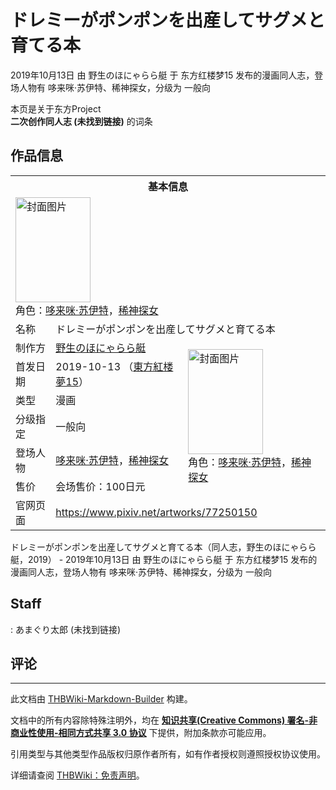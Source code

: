 # ドレミーがポンポンを出産してサグメと育てる本

<!-- source html: G:\repos\THBWiki-Markdown-Builder\THBWikiMarkdown\Temp\main\e\e1\ns0%3A%E3%83%89%E3%83%AC%E3%83%9F%E3%83%BC%E3%81%8C%E3%83%9D%E3%83%B3%E3%83%9D%E3%83%B3%E3%82%92%E5%87%BA%E7%94%A3%E3%81%97%E3%81%A6%E3%82%B5%E3%82%B0%E3%83%A1%E3%81%A8%E8%82%B2%E3%81%A6%E3%82%8B%E6%9C%AC.html -->

2019年10月13日 由 野生のほにゃらら艇 于 东方红楼梦15 发布的漫画同人志，登场人物有 哆来咪·苏伊特、稀神探女，分级为 一般向

本页是关于东方Project  
 **二次创作同人志 (未找到链接)** 的词条
## 作品信息

<table><tbody><tr><th colspan="3">基本信息</th></tr><tr><td class="cover-artwork-mobile" colspan="2"><a href="./文件-ドレミーがポンポンを出産してサグメと育てる本封面.jpg.md" class="image" title="封面图片"><img alt="封面图片" src="https://upload.thwiki.cc/thumb/1/1c/%E3%83%89%E3%83%AC%E3%83%9F%E3%83%BC%E3%81%8C%E3%83%9D%E3%83%B3%E3%83%9D%E3%83%B3%E3%82%92%E5%87%BA%E7%94%A3%E3%81%97%E3%81%A6%E3%82%B5%E3%82%B0%E3%83%A1%E3%81%A8%E8%82%B2%E3%81%A6%E3%82%8B%E6%9C%AC%E5%B0%81%E9%9D%A2.jpg/120px-%E3%83%89%E3%83%AC%E3%83%9F%E3%83%BC%E3%81%8C%E3%83%9D%E3%83%B3%E3%83%9D%E3%83%B3%E3%82%92%E5%87%BA%E7%94%A3%E3%81%97%E3%81%A6%E3%82%B5%E3%82%B0%E3%83%A1%E3%81%A8%E8%82%B2%E3%81%A6%E3%82%8B%E6%9C%AC%E5%B0%81%E9%9D%A2.jpg" decoding="async" loading="lazy" width="120" height="168" srcset="https://upload.thwiki.cc/thumb/1/1c/%E3%83%89%E3%83%AC%E3%83%9F%E3%83%BC%E3%81%8C%E3%83%9D%E3%83%B3%E3%83%9D%E3%83%B3%E3%82%92%E5%87%BA%E7%94%A3%E3%81%97%E3%81%A6%E3%82%B5%E3%82%B0%E3%83%A1%E3%81%A8%E8%82%B2%E3%81%A6%E3%82%8B%E6%9C%AC%E5%B0%81%E9%9D%A2.jpg/181px-%E3%83%89%E3%83%AC%E3%83%9F%E3%83%BC%E3%81%8C%E3%83%9D%E3%83%B3%E3%83%9D%E3%83%B3%E3%82%92%E5%87%BA%E7%94%A3%E3%81%97%E3%81%A6%E3%82%B5%E3%82%B0%E3%83%A1%E3%81%A8%E8%82%B2%E3%81%A6%E3%82%8B%E6%9C%AC%E5%B0%81%E9%9D%A2.jpg 1.5x, https://upload.thwiki.cc/thumb/1/1c/%E3%83%89%E3%83%AC%E3%83%9F%E3%83%BC%E3%81%8C%E3%83%9D%E3%83%B3%E3%83%9D%E3%83%B3%E3%82%92%E5%87%BA%E7%94%A3%E3%81%97%E3%81%A6%E3%82%B5%E3%82%B0%E3%83%A1%E3%81%A8%E8%82%B2%E3%81%A6%E3%82%8B%E6%9C%AC%E5%B0%81%E9%9D%A2.jpg/241px-%E3%83%89%E3%83%AC%E3%83%9F%E3%83%BC%E3%81%8C%E3%83%9D%E3%83%B3%E3%83%9D%E3%83%B3%E3%82%92%E5%87%BA%E7%94%A3%E3%81%97%E3%81%A6%E3%82%B5%E3%82%B0%E3%83%A1%E3%81%A8%E8%82%B2%E3%81%A6%E3%82%8B%E6%9C%AC%E5%B0%81%E9%9D%A2.jpg 2x" data-file-width="711" data-file-height="991"></a><div class="cover-char">角色：<a href="./哆来咪·苏伊特.md" title="哆来咪·苏伊特">哆来咪·苏伊特</a>，<a href="./稀神探女.md" title="稀神探女">稀神探女</a></div></td>
</tr><tr><td class="label">名称</td><td colspan="2"> ドレミーがポンポンを出産してサグメと育てる本 </td></tr><tr><td class="label">制作方</td><td><a href="./野生のほにゃらら艇.md" title="野生のほにゃらら艇">野生のほにゃらら艇</a></td><td class="cover-artwork" rowspan="6" style="min-width:168px;"><a href="./文件-ドレミーがポンポンを出産してサグメと育てる本封面.jpg.md" class="image" title="封面图片"><img alt="封面图片" src="https://upload.thwiki.cc/thumb/1/1c/%E3%83%89%E3%83%AC%E3%83%9F%E3%83%BC%E3%81%8C%E3%83%9D%E3%83%B3%E3%83%9D%E3%83%B3%E3%82%92%E5%87%BA%E7%94%A3%E3%81%97%E3%81%A6%E3%82%B5%E3%82%B0%E3%83%A1%E3%81%A8%E8%82%B2%E3%81%A6%E3%82%8B%E6%9C%AC%E5%B0%81%E9%9D%A2.jpg/120px-%E3%83%89%E3%83%AC%E3%83%9F%E3%83%BC%E3%81%8C%E3%83%9D%E3%83%B3%E3%83%9D%E3%83%B3%E3%82%92%E5%87%BA%E7%94%A3%E3%81%97%E3%81%A6%E3%82%B5%E3%82%B0%E3%83%A1%E3%81%A8%E8%82%B2%E3%81%A6%E3%82%8B%E6%9C%AC%E5%B0%81%E9%9D%A2.jpg" decoding="async" loading="lazy" width="120" height="168" srcset="https://upload.thwiki.cc/thumb/1/1c/%E3%83%89%E3%83%AC%E3%83%9F%E3%83%BC%E3%81%8C%E3%83%9D%E3%83%B3%E3%83%9D%E3%83%B3%E3%82%92%E5%87%BA%E7%94%A3%E3%81%97%E3%81%A6%E3%82%B5%E3%82%B0%E3%83%A1%E3%81%A8%E8%82%B2%E3%81%A6%E3%82%8B%E6%9C%AC%E5%B0%81%E9%9D%A2.jpg/181px-%E3%83%89%E3%83%AC%E3%83%9F%E3%83%BC%E3%81%8C%E3%83%9D%E3%83%B3%E3%83%9D%E3%83%B3%E3%82%92%E5%87%BA%E7%94%A3%E3%81%97%E3%81%A6%E3%82%B5%E3%82%B0%E3%83%A1%E3%81%A8%E8%82%B2%E3%81%A6%E3%82%8B%E6%9C%AC%E5%B0%81%E9%9D%A2.jpg 1.5x, https://upload.thwiki.cc/thumb/1/1c/%E3%83%89%E3%83%AC%E3%83%9F%E3%83%BC%E3%81%8C%E3%83%9D%E3%83%B3%E3%83%9D%E3%83%B3%E3%82%92%E5%87%BA%E7%94%A3%E3%81%97%E3%81%A6%E3%82%B5%E3%82%B0%E3%83%A1%E3%81%A8%E8%82%B2%E3%81%A6%E3%82%8B%E6%9C%AC%E5%B0%81%E9%9D%A2.jpg/241px-%E3%83%89%E3%83%AC%E3%83%9F%E3%83%BC%E3%81%8C%E3%83%9D%E3%83%B3%E3%83%9D%E3%83%B3%E3%82%92%E5%87%BA%E7%94%A3%E3%81%97%E3%81%A6%E3%82%B5%E3%82%B0%E3%83%A1%E3%81%A8%E8%82%B2%E3%81%A6%E3%82%8B%E6%9C%AC%E5%B0%81%E9%9D%A2.jpg 2x" data-file-width="711" data-file-height="991"></a><div class="cover-char">角色：<a href="./哆来咪·苏伊特.md" title="哆来咪·苏伊特">哆来咪·苏伊特</a>，<a href="./稀神探女.md" title="稀神探女">稀神探女</a></div></td>
</tr><tr><td class="label">首发日期</td><td>2019-10-13&#160;（<a href="/展会作品列表?e=%E4%B8%9C%E6%96%B9%E7%BA%A2%E6%A5%BC%E6%A2%A6%2315">東方紅楼夢15</a>）</td></tr><tr><td class="label">类型</td><td>漫画</td></tr><tr><td class="label">分级指定</td><td>一般向</td></tr><tr><td class="label">登场人物</td><td><a href="./哆来咪·苏伊特.md" title="哆来咪·苏伊特">哆来咪·苏伊特</a>，<a href="./稀神探女.md" title="稀神探女">稀神探女</a></td></tr><tr><td class="label">售价</td><td>会场售价：100日元</td></tr>
<tr><td class="label">官网页面</td><td colspan="2"><a rel="nofollow" class="external free" href="https://www.pixiv.net/artworks/77250150">https://www.pixiv.net/artworks/77250150</a></td></tr></tbody></table>

ドレミーがポンポンを出産してサグメと育てる本（同人志，野生のほにゃらら艇，2019） - 2019年10月13日 由 野生のほにゃらら艇 于 东方红楼梦15 发布的漫画同人志，登场人物有 哆来咪·苏伊特、稀神探女，分级为 一般向
## Staff
: あまぐり太郎 (未找到链接)

## 评论




---

此文档由 [THBWiki-Markdown-Builder](https://github.com/Delsin-Yu/THBWiki-Markdown-Builder) 构建。

文档中的所有内容除特殊注明外，均在 [**知识共享(Creative Commons) 署名-非商业性使用-相同方式共享 3.0 协议**](https://creativecommons.org/licenses/by-sa/3.0/deed.zh-hans) 下提供，附加条款亦可能应用。

引用类型与其他类型作品版权归原作者所有，如有作者授权则遵照授权协议使用。

详细请查阅 [THBWiki：免责声明](https://thbwiki.cc/THBWiki:%E5%85%8D%E8%B4%A3%E5%A3%B0%E6%98%8E)。


